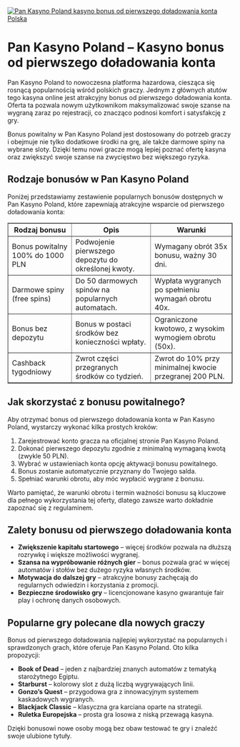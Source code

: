 [![Pan Kasyno Poland kasyno bonus od pierwszego doładowania konta Polska](https://123-caf.pages.dev/gitsignup.png)](https://vrmoo.ru/Bt82HjjY)

<h1>Pan Kasyno Poland – Kasyno bonus od pierwszego doładowania konta</h1> <p>Pan Kasyno Poland to nowoczesna platforma hazardowa, ciesząca się rosnącą popularnością wśród polskich graczy. Jednym z głównych atutów tego kasyna online jest atrakcyjny bonus od pierwszego doładowania konta. Oferta ta pozwala nowym użytkownikom maksymalizować swoje szanse na wygraną zaraz po rejestracji, co znacząco podnosi komfort i satysfakcję z gry.</p> <p>Bonus powitalny w Pan Kasyno Poland jest dostosowany do potrzeb graczy i obejmuje nie tylko dodatkowe środki na grę, ale także darmowe spiny na wybrane sloty. Dzięki temu nowi gracze mogą lepiej poznać ofertę kasyna oraz zwiększyć swoje szanse na zwycięstwo bez większego ryzyka.</p> <h2>Rodzaje bonusów w Pan Kasyno Poland</h2> <p>Poniżej przedstawiamy zestawienie popularnych bonusów dostępnych w Pan Kasyno Poland, które zapewniają atrakcyjne wsparcie od pierwszego doładowania konta:</p> <table border="1" cellpadding="8" cellspacing="0" style="border-collapse: collapse; width: 100%; max-width: 600px;">   <thead>     <tr>       <th>Rodzaj bonusu</th>       <th>Opis</th>       <th>Warunki</th>     </tr>   </thead>   <tbody>     <tr>       <td>Bonus powitalny 100% do 1000 PLN</td>       <td>Podwojenie pierwszego depozytu do określonej kwoty.</td>       <td>Wymagany obrót 35x bonusu, ważny 30 dni.</td>     </tr>     <tr>       <td>Darmowe spiny (free spins)</td>       <td>Do 50 darmowych spinów na popularnych automatach.</td>       <td>Wypłata wygranych po spełnieniu wymagań obrotu 40x.</td>     </tr>     <tr>       <td>Bonus bez depozytu</td>       <td>Bonus w postaci środków bez konieczności wpłaty.</td>       <td>Ograniczone kwotowo, z wysokim wymogiem obrotu (50x).</td>     </tr>     <tr>       <td>Cashback tygodniowy</td>       <td>Zwrot części przegranych środków co tydzień.</td>       <td>Zwrot do 10% przy minimalnej kwocie przegranej 200 PLN.</td>     </tr>   </tbody> </table> <h2>Jak skorzystać z bonusu powitalnego?</h2> <p>Aby otrzymać bonus od pierwszego doładowania konta w Pan Kasyno Poland, wystarczy wykonać kilka prostych kroków:</p> <ol>   <li>Zarejestrować konto gracza na oficjalnej stronie Pan Kasyno Poland.</li>   <li>Dokonać pierwszego depozytu zgodnie z minimalną wymaganą kwotą (zwykle 50 PLN).</li>   <li>Wybrać w ustawieniach konta opcję aktywacji bonusu powitalnego.</li>   <li>Bonus zostanie automatycznie przyznany do Twojego salda.</li>   <li>Spełniać warunki obrotu, aby móc wypłacić wygrane z bonusu.</li> </ol> <p>Warto pamiętać, że warunki obrotu i termin ważności bonusu są kluczowe dla pełnego wykorzystania tej oferty, dlatego zawsze warto dokładnie zapoznać się z regulaminem.</p> <h2>Zalety bonusu od pierwszego doładowania konta</h2> <ul>   <li><strong>Zwiększenie kapitału startowego</strong> – więcej środków pozwala na dłuższą rozrywkę i większe możliwości wygranej.</li>   <li><strong>Szansa na wypróbowanie różnych gier</strong> – bonus pozwala grać w więcej automatów i stołów bez dużego ryzyka własnych środków.</li>   <li><strong>Motywacja do dalszej gry</strong> – atrakcyjne bonusy zachęcają do regularnych odwiedzin i korzystania z promocji.</li>   <li><strong>Bezpieczne środowisko gry</strong> – licencjonowane kasyno gwarantuje fair play i ochronę danych osobowych.</li> </ul> <h2>Popularne gry polecane dla nowych graczy</h2> <p>Bonus od pierwszego doładowania najlepiej wykorzystać na popularnych i sprawdzonych grach, które oferuje Pan Kasyno Poland. Oto kilka propozycji:</p> <ul>   <li><strong>Book of Dead</strong> – jeden z najbardziej znanych automatów z tematyką starożytnego Egiptu.</li>   <li><strong>Starburst</strong> – kolorowy slot z dużą liczbą wygrywających linii.</li>   <li><strong>Gonzo’s Quest</strong> – przygodowa gra z innowacyjnym systemem kaskadowych wygranych.</li>   <li><strong>Blackjack Classic</strong> – klasyczna gra karciana oparte na strategii.</li>   <li><strong>Ruletka Europejska</strong> – prosta gra losowa z niską przewagą kasyna.</li> </ul> <p>Dzięki bonusowi nowe osoby mogą bez obaw testować te gry i znaleźć swoje ulubione tytuły.</p>